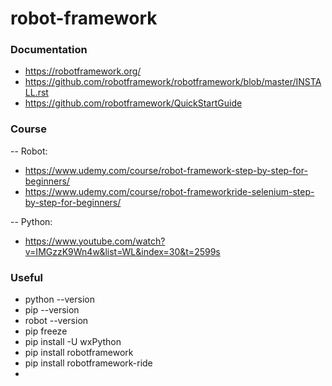 # robot-framework

### Documentation
 - https://robotframework.org/
 - https://github.com/robotframework/robotframework/blob/master/INSTALL.rst
 - https://github.com/robotframework/QuickStartGuide


### Course
 -- Robot:
 - https://www.udemy.com/course/robot-framework-step-by-step-for-beginners/
 - https://www.udemy.com/course/robot-frameworkride-selenium-step-by-step-for-beginners/
 
 -- Python:
 - https://www.youtube.com/watch?v=IMGzzK9Wn4w&list=WL&index=30&t=2599s

### Useful
 - python --version
 - pip --version
 - robot --version
 - pip freeze
 - pip install -U wxPython
 - pip install robotframework
 - pip install robotframework-ride
 - 
 